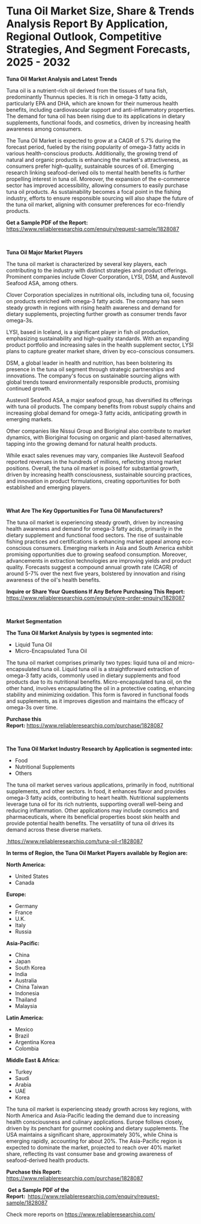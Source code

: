 <p><h1>Tuna Oil Market Size, Share & Trends Analysis Report By Application, Regional Outlook, Competitive Strategies, And Segment Forecasts, 2025 - 2032</h1></p><p><strong>Tuna Oil Market Analysis and Latest Trends</strong></p>
<p><p>Tuna oil is a nutrient-rich oil derived from the tissues of tuna fish, predominantly Thunnus species. It is rich in omega-3 fatty acids, particularly EPA and DHA, which are known for their numerous health benefits, including cardiovascular support and anti-inflammatory properties. The demand for tuna oil has been rising due to its applications in dietary supplements, functional foods, and cosmetics, driven by increasing health awareness among consumers.</p><p>The Tuna Oil Market is expected to grow at a CAGR of 5.7% during the forecast period, fueled by the rising popularity of omega-3 fatty acids in various health-conscious products. Additionally, the growing trend of natural and organic products is enhancing the market's attractiveness, as consumers prefer high-quality, sustainable sources of oil. Emerging research linking seafood-derived oils to mental health benefits is further propelling interest in tuna oil. Moreover, the expansion of the e-commerce sector has improved accessibility, allowing consumers to easily purchase tuna oil products. As sustainability becomes a focal point in the fishing industry, efforts to ensure responsible sourcing will also shape the future of the tuna oil market, aligning with consumer preferences for eco-friendly products.</p></p>
<p><strong>Get a Sample PDF of the Report:&nbsp;</strong> <a href="https://www.reliableresearchiq.com/enquiry/request-sample/1828087?utm_campaign=3283&utm_medium=2&utm_source=Github&utm_content=ia&utm_term=08032025&utm_id=tuna-oil">https://www.reliableresearchiq.com/enquiry/request-sample/1828087</a></p>
<p>&nbsp;</p>
<p><strong>Tuna Oil Major Market Players</strong></p>
<p><p>The tuna oil market is characterized by several key players, each contributing to the industry with distinct strategies and product offerings. Prominent companies include Clover Corporation, LYSI, DSM, and Austevoll Seafood ASA, among others.</p><p>Clover Corporation specializes in nutritional oils, including tuna oil, focusing on products enriched with omega-3 fatty acids. The company has seen steady growth in regions with rising health awareness and demand for dietary supplements, projecting further growth as consumer trends favor omega-3s.</p><p>LYSI, based in Iceland, is a significant player in fish oil production, emphasizing sustainability and high-quality standards. With an expanding product portfolio and increasing sales in the health supplement sector, LYSI plans to capture greater market share, driven by eco-conscious consumers.</p><p>DSM, a global leader in health and nutrition, has been bolstering its presence in the tuna oil segment through strategic partnerships and innovations. The company's focus on sustainable sourcing aligns with global trends toward environmentally responsible products, promising continued growth.</p><p>Austevoll Seafood ASA, a major seafood group, has diversified its offerings with tuna oil products. The company benefits from robust supply chains and increasing global demand for omega-3 fatty acids, anticipating growth in emerging markets.</p><p>Other companies like Nissui Group and Bioriginal also contribute to market dynamics, with Bioriginal focusing on organic and plant-based alternatives, tapping into the growing demand for natural health products.</p><p>While exact sales revenues may vary, companies like Austevoll Seafood reported revenues in the hundreds of millions, reflecting strong market positions. Overall, the tuna oil market is poised for substantial growth, driven by increasing health consciousness, sustainable sourcing practices, and innovation in product formulations, creating opportunities for both established and emerging players.</p></p>
<p>&nbsp;</p>
<p><strong>What Are The Key Opportunities For Tuna Oil Manufacturers?</strong></p>
<p><p>The tuna oil market is experiencing steady growth, driven by increasing health awareness and demand for omega-3 fatty acids, primarily in the dietary supplement and functional food sectors. The rise of sustainable fishing practices and certifications is enhancing market appeal among eco-conscious consumers. Emerging markets in Asia and South America exhibit promising opportunities due to growing seafood consumption. Moreover, advancements in extraction technologies are improving yields and product quality. Forecasts suggest a compound annual growth rate (CAGR) of around 5-7% over the next five years, bolstered by innovation and rising awareness of the oil's health benefits.</p></p>
<p><strong>Inquire or Share Your Questions If Any Before Purchasing This Report:</strong> <a href="https://www.reliableresearchiq.com/enquiry/pre-order-enquiry/1828087?utm_campaign=3283&utm_medium=2&utm_source=Github&utm_content=ia&utm_term=08032025&utm_id=tuna-oil">https://www.reliableresearchiq.com/enquiry/pre-order-enquiry/1828087</a></p>
<p>&nbsp;</p>
<p><strong>Market Segmentation</strong></p>
<p><strong>The Tuna Oil Market Analysis by types is segmented into:</strong></p>
<p><ul><li>Liquid Tuna Oil</li><li>Micro-Encapsulated Tuna Oil</li></ul></p>
<p><p>The tuna oil market comprises primarily two types: liquid tuna oil and micro-encapsulated tuna oil. Liquid tuna oil is a straightforward extraction of omega-3 fatty acids, commonly used in dietary supplements and food products due to its nutritional benefits. Micro-encapsulated tuna oil, on the other hand, involves encapsulating the oil in a protective coating, enhancing stability and minimizing oxidation. This form is favored in functional foods and supplements, as it improves digestion and maintains the efficacy of omega-3s over time.</p></p>
<p><strong>Purchase this Report:&nbsp;</strong><a href="https://www.reliableresearchiq.com/purchase/1828087?utm_campaign=3283&utm_medium=2&utm_source=Github&utm_content=ia&utm_term=08032025&utm_id=tuna-oil">https://www.reliableresearchiq.com/purchase/1828087</a></p>
<p>&nbsp;</p>
<p><strong>The Tuna Oil Market Industry Research by Application is segmented into:</strong></p>
<p><ul><li>Food</li><li>Nutritional Supplements</li><li>Others</li></ul></p>
<p><p>The tuna oil market serves various applications, primarily in food, nutritional supplements, and other sectors. In food, it enhances flavor and provides omega-3 fatty acids, contributing to heart health. Nutritional supplements leverage tuna oil for its rich nutrients, supporting overall well-being and reducing inflammation. Other applications may include cosmetics and pharmaceuticals, where its beneficial properties boost skin health and provide potential health benefits. The versatility of tuna oil drives its demand across these diverse markets.</p></p>
<p><a href="https://www.reliableresearchiq.com/tuna-oil-r1828087?utm_campaign=3283&utm_medium=2&utm_source=Github&utm_content=ia&utm_term=08032025&utm_id=tuna-oil">&nbsp;https://www.reliableresearchiq.com/tuna-oil-r1828087</a></p>
<p><strong>In terms of Region, the Tuna Oil Market Players available by Region are:</strong></p>
<p>
    <p> <strong> North America: </strong>
        <ul>
            <li>United States</li>
            <li>Canada</li>
        </ul>
        </p> 
    <p> <strong> Europe: </strong>
        <ul>
            <li>Germany</li>
            <li>France</li>
            <li>U.K.</li>
            <li>Italy</li>
            <li>Russia</li>
        </ul>
        </p> 
    <p> <strong> Asia-Pacific: </strong>
        <ul>
            <li>China</li>
            <li>Japan</li>
            <li>South Korea</li>
            <li>India</li>
            <li>Australia</li>
            <li>China Taiwan</li>
            <li>Indonesia</li>
            <li>Thailand</li>
            <li>Malaysia</li>
        </ul>
        </p> 
    <p> <strong> Latin America: </strong>
        <ul>
            <li>Mexico</li>
            <li>Brazil</li>
            <li>Argentina Korea</li>
            <li>Colombia</li>
        </ul>
        </p> 
    <p> <strong> Middle East & Africa: </strong>
        <ul>
            <li>Turkey</li>
            <li>Saudi</li>
            <li>Arabia</li>
            <li>UAE</li>
            <li>Korea</li>
        </ul>
    </p>
    </p>
<p><p>The tuna oil market is experiencing steady growth across key regions, with North America and Asia-Pacific leading the demand due to increasing health consciousness and culinary applications. Europe follows closely, driven by its penchant for gourmet cooking and dietary supplements. The USA maintains a significant share, approximately 30%, while China is emerging rapidly, accounting for about 20%. The Asia-Pacific region is expected to dominate the market, projected to reach over 40% market share, reflecting its vast consumer base and growing awareness of seafood-derived health products.</p></p>
<p><strong>Purchase this Report: </strong><a href="https://www.reliableresearchiq.com/purchase/1828087?utm_campaign=3283&utm_medium=2&utm_source=Github&utm_content=ia&utm_term=08032025&utm_id=tuna-oil">https://www.reliableresearchiq.com/purchase/1828087</a></p>
<p>&nbsp;<strong>Get a Sample PDF of the Report:&nbsp;&nbsp;</strong><a href="https://www.reliableresearchiq.com/enquiry/request-sample/1828087?utm_campaign=3283&utm_medium=2&utm_source=Github&utm_content=ia&utm_term=08032025&utm_id=tuna-oil">https://www.reliableresearchiq.com/enquiry/request-sample/1828087</a></p>
<p><strong></strong></p>
<p>Check more reports on <a href="https://www.reliableresearchiq.com/?utm_campaign=3283&utm_medium=2&utm_source=Github&utm_content=ia&utm_term=08032025&utm_id=tuna-oil">https://www.reliableresearchiq.com/</a></p>